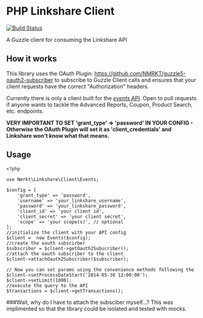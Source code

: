 PHP Linkshare Client
==========================

[![Build Status](https://travis-ci.org/NMRKT/linkshare.svg)](https://travis-ci.org/NMRKT/linkshare)

A Guzzle client for consuming the Linkshare API

## How it works

This library uses the OAuth Plugin: https://github.com/NMRKT/guzzle5-oauth2-subscriber to subscribe to Guzzle Client calls and ensures that your client requests have the correct "Authorization" headers.

Currently there is only a client built for the [*events* API](https://developers.rakutenmarketing.com/subscribe/apis/info?name=Events&version=1.0&provider=LinkShare). Open to pull requests if anyone wants to tackle the Advanced Reports, Coupon, Product Search, etc. endpoints.

**VERY IMPORTANT TO SET 'grant_type' => 'password' IN YOUR CONFIG - Otherwise the OAuth Plugin will set it as 'client_credentials' and Linkshare won't know what that means.**

## Usage
```
<?php

use Nmrkt\Linkshare\Client\Events;

$config = [
    'grant_type' => 'password',
    'username' => 'your_linkshare_username',
    'password' => 'your_linkshare_password',
    'client_id' => 'your client id',
    'client_secret' => 'your client secret',
    'scope' => 'your scope(s)', // optional
];
//initialize the client with your API config
$client =  new Events($config);
//create the oauth subscirber
$subscriber = $client->getOauth2Subscriber();
//attach the oauth subscriber to the client
$client->attachOauth2Subscriber($subscriber);

// Now you can set params using the convenience methods following the 
$client->setProcessDateStart('2014-05-30 12:00:00');
$client->setLimit(1000);
//execute the query to the API
$transactions = $client->getTransactions();

```

###Wait, why do I have to attach the subsciber myself...?
This was implimented so that the library could be isolated and tested with mocks.

